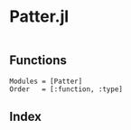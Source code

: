 # Patter.jl

```@contents
```

## Functions

```@autodocs
Modules = [Patter]
Order   = [:function, :type]
```

## Index

```@index
```
